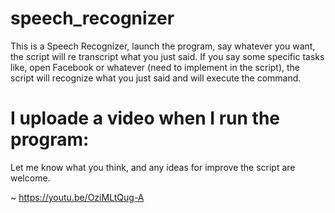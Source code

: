 # speech_recognizer

This is a Speech Recognizer, launch the program, say whatever you want, the script will re transcript what you just said. If you say some specific tasks like, open Facebook or whatever (need to implement in the script), the script will recognize what you just said and will execute the command.

# I uploade a video when I run the program:

Let me know what you think, and any ideas for improve the script are welcome.

~ https://youtu.be/OziMLtQug-A
